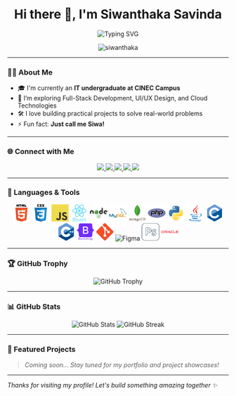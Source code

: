 <h1 align="center">Hi there 👋, I'm Siwanthaka Savinda</h1>

<p align="center">
  <img src="https://readme-typing-svg.herokuapp.com?lines=Aspiring%20Software%20Developer;IT%20Undergraduate%20at%20CINEC;Passionate%20About%20Full-Stack%20Development" alt="Typing SVG" />
</p>

<p align="center">
  <img src="https://komarev.com/ghpvc/?username=siwanthaka&label=Profile%20views&color=0e75b6&style=flat" alt="siwanthaka" />
</p>

---

### 👨‍💻 About Me

- 🎓 I'm currently an **IT undergraduate at CINEC Campus**  
- 🧠 I’m exploring Full-Stack Development, UI/UX Design, and Cloud Technologies  
- 🛠️ I love building practical projects to solve real-world problems  
- ⚡ Fun fact: **Just call me Siwa!**

---

### 🌐 Connect with Me

<p align="center">
  <a href="https://www.linkedin.com/in/siwanthaka-savinda-de-silva" target="_blank">
    <img src="https://img.shields.io/badge/LinkedIn-%230077B5.svg?&style=for-the-badge&logo=linkedin&logoColor=white" />
  </a>
  <a href="https://fb.com/siwanthaka savinda de silva" target="_blank">
    <img src="https://img.shields.io/badge/Facebook-%231877F2.svg?&style=for-the-badge&logo=facebook&logoColor=white" />
  </a>
  <a href="https://instagram.com/siwanthaka savinda de silva" target="_blank">
    <img src="https://img.shields.io/badge/Instagram-%23E4405F.svg?&style=for-the-badge&logo=instagram&logoColor=white" />
  </a>
  <a href="https://www.youtube.com/c/imghost" target="_blank">
    <img src="https://img.shields.io/badge/YouTube-%23FF0000.svg?&style=for-the-badge&logo=youtube&logoColor=white" />
  </a>
  <a href="https://discord.gg/furyxd" target="_blank">
    <img src="https://img.shields.io/badge/Discord-%237289DA.svg?&style=for-the-badge&logo=discord&logoColor=white" />
  </a>
</p>

---

### 🧰 Languages & Tools

<p align="center">
  <img src="https://raw.githubusercontent.com/devicons/devicon/master/icons/html5/html5-original-wordmark.svg" alt="HTML5" width="40" />
  <img src="https://raw.githubusercontent.com/devicons/devicon/master/icons/css3/css3-original-wordmark.svg" alt="CSS3" width="40" />
  <img src="https://raw.githubusercontent.com/devicons/devicon/master/icons/javascript/javascript-original.svg" alt="JavaScript" width="40" />
  <img src="https://raw.githubusercontent.com/devicons/devicon/master/icons/react/react-original-wordmark.svg" alt="React" width="40" />
  <img src="https://raw.githubusercontent.com/devicons/devicon/master/icons/nodejs/nodejs-original-wordmark.svg" alt="Node.js" width="40" />
  <img src="https://raw.githubusercontent.com/devicons/devicon/master/icons/mysql/mysql-original-wordmark.svg" alt="MySQL" width="40" />
  <img src="https://raw.githubusercontent.com/devicons/devicon/master/icons/mongodb/mongodb-original-wordmark.svg" alt="MongoDB" width="40" />
  <img src="https://raw.githubusercontent.com/devicons/devicon/master/icons/php/php-original.svg" alt="PHP" width="40" />
  <img src="https://raw.githubusercontent.com/devicons/devicon/master/icons/python/python-original.svg" alt="Python" width="40" />
  <img src="https://raw.githubusercontent.com/devicons/devicon/master/icons/java/java-original.svg" alt="Java" width="40" />
  <img src="https://raw.githubusercontent.com/devicons/devicon/master/icons/c/c-original.svg" alt="C" width="40" />
  <img src="https://raw.githubusercontent.com/devicons/devicon/master/icons/cplusplus/cplusplus-original.svg" alt="C++" width="40" />
  <img src="https://raw.githubusercontent.com/devicons/devicon/master/icons/bootstrap/bootstrap-plain-wordmark.svg" alt="Bootstrap" width="40" />
  <img src="https://raw.githubusercontent.com/devicons/devicon/master/icons/git/git-original.svg" alt="Git" width="40" />
  <img src="https://www.vectorlogo.zone/logos/figma/figma-icon.svg" alt="Figma" width="40" />
  <img src="https://raw.githubusercontent.com/devicons/devicon/master/icons/photoshop/photoshop-line.svg" alt="Photoshop" width="40" />
  <img src="https://raw.githubusercontent.com/devicons/devicon/master/icons/oracle/oracle-original.svg" alt="Oracle" width="40" />
</p>

---

### 🏆 GitHub Trophy

<p align="center">
  <img src="https://github-profile-trophy.vercel.app/?username=siwanthaka&theme=onedark" alt="GitHub Trophy" />
</p>

---

### 📊 GitHub Stats

<p align="center">
  <img src="https://github-readme-stats.vercel.app/api?username=siwanthaka&show_icons=true&theme=tokyonight" alt="GitHub Stats" />
  <img src="https://github-readme-streak-stats.herokuapp.com/?user=siwanthaka&theme=tokyonight" alt="GitHub Streak" />
</p>

---

### 📌 Featured Projects

> _Coming soon... Stay tuned for my portfolio and project showcases!_

---

_Thanks for visiting my profile! Let's build something amazing together ✨_
